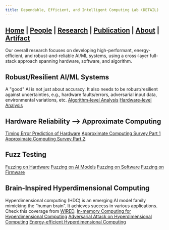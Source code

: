 ```yaml
---
title: Dependable, Efficient, and Intelligent Computing Lab (DETAIL)
---
```

## [Home](./) | [People](./people) | [**Research**](./research) | [Publication](./publication) | [About](./about) | [Artifact](./artifact)
Our overall research focuses on developing high-performant, energy-efficient, and robust-and-reliable AI/ML systems, using a cross-layer full-stack approach spanning hardware, software, and algorithm. 

## Robust/Resilient AI/ML Systems
A "good" AI is not just about accuracy. It also needs to be robust/resilient against uncertainties, e.g., hardware faults/errors, adversarial input data, environmental variations, etc. 
[Algorithm-level Analysis](https://arxiv.org/pdf/2007.06226.pdf)
[Hardware-level Analysis](http://www.ece.villanova.edu/~xjiao/paper/DT20.pdf)

## Hardware Reliability --> Approximate Computing
[Timing Error Prediction of Hardware](https://github.com/VU-DETAIL/vu-detail.github.io/blob/master/asset/DEVoT.pdf)
[Approximate Computing Survey Part 1](https://arxiv.org/abs/2307.11124)
[Approximate Computing Survey Part 2](https://arxiv.org/abs/2307.11128). 

## Fuzz Testing
[Fuzzing on Hardware](https://github.com/VU-DETAIL/vu-detail.github.io/blob/master/asset/DEVoT.pdf)
[Fuzzing on AI Models](http://www.ece.villanova.edu/~xjiao/paper/DAC21.pdf)
[Fuzzing on Software](http://www.ece.villanova.edu/~xjiao/paper/Security19.pdf)
[Fuzzing on Firmware](http://www.wingtecher.com/themes/WingTecherResearch/assets/papers/EMSOFT20.pdf)


## Brain-Inspired Hyperdimensional Computing
Hyperdimensional computing (HDC) is an emerging AI model family mimicking the “human brain”. It achieves success in various applications. Check this coverage from [WIRED](https://www.wired.com/story/hyperdimensional-computing-reimagines-artificial-intelligence/). 
[In-memory Computing for Hyperdimensional Computing](https://arxiv.org/pdf/2311.17852.pdf)
[Adversarial Attack on Hyperdimensional Computing](https://github.com/VU-DETAIL/vu-detail.github.io/blob/master/asset/TCAD2023_HDTest_.pdf)
[Energy-efficient Hyperdimensional Computing](https://github.com/VU-DETAIL/vu-detail.github.io/blob/master/asset/DATE2022_HDVolt.pdf)


<!--
Check this [survey](https://arxiv.org/pdf/2101.02559.pdf). 
* We develop HDC models for various application domains, such as NLP, sensor attack detection, and drug discovery. [DAC'22, ISVLSI'21, RTAS'21, BIBM'22, DATE'23] 
* We develop energy-efficient and robust HDC systems. [ICCAD'22, DATE'22, DAC'21, ASAP'21, ISVLSI'21, TCAD'23] 
-->
